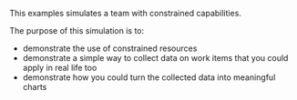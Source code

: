 This examples simulates a team with constrained capabilities.

The purpose of this simulation is to:

 * demonstrate the use of constrained resources
 * demonstrate a simple way to collect data on work items that you could apply in real life too
 * demonstrate how you could turn the collected data into meaningful charts